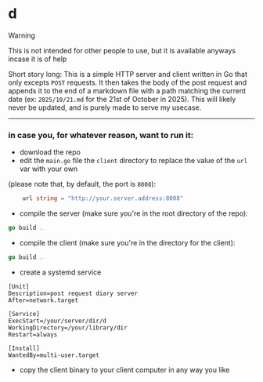 # d

>[!WARNING]
>This is not intended for other people to use, but it is available anyways incase it is of help

Short story long: This is a simple HTTP server and client written in Go that only excepts `POST` requests. It then takes the body of the post request and appends it to the end of a markdown file with a path matching the current date (ex: `2025/10/21.md` for the 21st of October in 2025). This will likely never be updated, and is purely made to serve my usecase.

---

### in case you, for whatever reason, want to run it:
- download the repo
- edit the `main.go` file the `client` directory to replace the value of the `url` var with your own

(please note that, by default, the port is `8008`):
```go
    url string = "http://your.server.address:8008"
```
- compile the server (make sure you're in the root directory of the repo):
```go
go build .
```
- compile the client (make sure you're in the directory for the client):
```go
go build .
```
- create a systemd service
```service
[Unit]
Description=post request diary server
After=network.target

[Service]
ExecStart=/your/server/dir/d
WorkingDirectory=/your/library/dir
Restart=always

[Install]
WantedBy=multi-user.target
```
- copy the client binary to your client computer in any way you like

